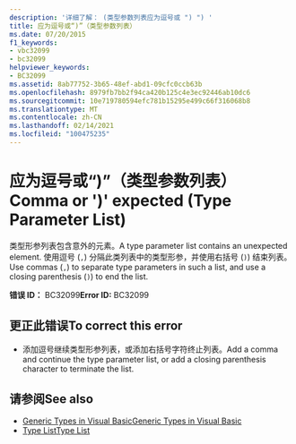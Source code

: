 ```yaml
---
description: '详细了解： (类型参数列表应为逗号或 ") ") '
title: 应为逗号或“)”（类型参数列表）
ms.date: 07/20/2015
f1_keywords:
- vbc32099
- bc32099
helpviewer_keywords:
- BC32099
ms.assetid: 8ab77752-3b65-48ef-abd1-09cfc0ccb63b
ms.openlocfilehash: 8979fb7bb2f94ca420b125c4e3ec92446ab10dc6
ms.sourcegitcommit: 10e719780594efc781b15295e499c66f316068b8
ms.translationtype: MT
ms.contentlocale: zh-CN
ms.lasthandoff: 02/14/2021
ms.locfileid: "100475235"
---
```

# <a name="comma-or--expected-type-parameter-list"></a><span data-ttu-id="096a1-103">应为逗号或“)”（类型参数列表）</span><span class="sxs-lookup"><span data-stu-id="096a1-103">Comma or ')' expected (Type Parameter List)</span></span>

<span data-ttu-id="096a1-104">类型形参列表包含意外的元素。</span><span class="sxs-lookup"><span data-stu-id="096a1-104">A type parameter list contains an unexpected element.</span></span> <span data-ttu-id="096a1-105">使用逗号 (`,`) 分隔此类列表中的类型形参，并使用右括号 (`)`) 结束列表。</span><span class="sxs-lookup"><span data-stu-id="096a1-105">Use commas (`,`) to separate type parameters in such a list, and use a closing parenthesis (`)`) to end the list.</span></span>  
  
 <span data-ttu-id="096a1-106">**错误 ID：** BC32099</span><span class="sxs-lookup"><span data-stu-id="096a1-106">**Error ID:** BC32099</span></span>  
  
## <a name="to-correct-this-error"></a><span data-ttu-id="096a1-107">更正此错误</span><span class="sxs-lookup"><span data-stu-id="096a1-107">To correct this error</span></span>  
  
- <span data-ttu-id="096a1-108">添加逗号继续类型形参列表，或添加右括号字符终止列表。</span><span class="sxs-lookup"><span data-stu-id="096a1-108">Add a comma and continue the type parameter list, or add a closing parenthesis character to terminate the list.</span></span>  
  
## <a name="see-also"></a><span data-ttu-id="096a1-109">请参阅</span><span class="sxs-lookup"><span data-stu-id="096a1-109">See also</span></span>

- [<span data-ttu-id="096a1-110">Generic Types in Visual Basic</span><span class="sxs-lookup"><span data-stu-id="096a1-110">Generic Types in Visual Basic</span></span>](../programming-guide/language-features/data-types/generic-types.md)
- [<span data-ttu-id="096a1-111">Type List</span><span class="sxs-lookup"><span data-stu-id="096a1-111">Type List</span></span>](../language-reference/statements/type-list.md)
